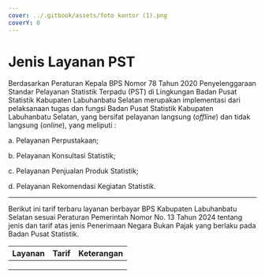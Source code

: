 ```yaml
---
cover: ../.gitbook/assets/foto kantor (1).png
coverY: 0
---
```


# Jenis Layanan PST

Berdasarkan Peraturan Kepala BPS Nomor 78 Tahun 2020 Penyelenggaraan Standar Pelayanan Statistik Terpadu (PST) di Lingkungan Badan Pusat Statistik Kabupaten Labuhanbatu Selatan merupakan implementasi dari pelaksanaan tugas dan fungsi Badan Pusat Statistik Kabupaten Labuhanbatu Selatan, yang bersifat pelayanan langsung (_offline_) dan tidak langsung (_online_), yang meliputi :

a.  Pelayanan Perpustakaan;

b.  Pelayanan Konsultasi Statistik;

c.   Pelayanan Penjualan Produk Statistik;

d.  Pelayanan Rekomendasi Kegiatan Statistik.



***

Berikut ini tarif terbaru layanan berbayar BPS Kabupaten Labuhanbatu Selatan sesuai Peraturan Pemerintah Nomor No. 13 Tahun 2024 tentang jenis dan tarif atas jenis Penerimaan Negara Bukan Pajak yang berlaku pada Badan Pusat Statistik.



| Layanan | Tarif | Keterangan |
| ------- | ----- | ---------- |
|         |       |            |
|         |       |            |
|         |       |            |
